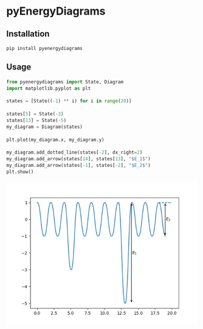 # pyEnergyDiagrams

## Installation

```
pip install pyenergydiagrams
```

## Usage

```python
from pyenergydiagrams import State, Diagram
import matplotlib.pyplot as plt

states = [State((-1) ** i) for i in range(20)]

states[5] = State(-3)
states[13] = State(-5)
my_diagram = Diagram(states)

plt.plot(my_diagram.x, my_diagram.y)

my_diagram.add_dotted_line(states[-2], dx_right=2)
my_diagram.add_arrow(states[14], states[13], "$E_1$")
my_diagram.add_arrow(states[-1], states[-2], "$E_2$")
plt.show()
```

![image](https://raw.githubusercontent.com/RemDelaporteMathurin/pyEnergyDiagrams/main/examples/simple.png)
